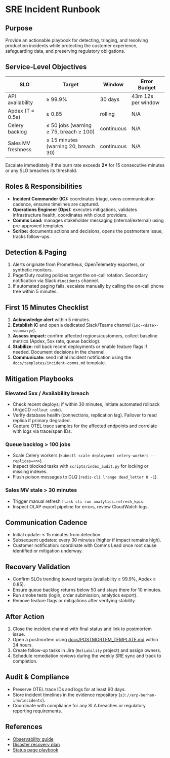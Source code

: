 # SRE Incident Runbook

## Purpose
Provide an actionable playbook for detecting, triaging, and resolving production incidents while protecting the customer experience, safeguarding data, and preserving regulatory obligations.

## Service-Level Objectives
| SLO | Target | Window | Error Budget |
| --- | ------ | ------ | ------------ |
| API availability | ≥ 99.9% | 30 days | 43m 12s per window |
| Apdex (T = 0.5s) | ≥ 0.85 | rolling | N/A |
| Celery backlog | ≤ 50 jobs (warning ≥ 75, breach ≥ 100) | continuous | N/A |
| Sales MV freshness | ≤ 15 minutes (warning 20, breach 30) | continuous | N/A |

Escalate immediately if the burn rate exceeds **2×** for 15 consecutive minutes or any SLO breaches its threshold.

## Roles & Responsibilities
- **Incident Commander (IC):** coordinates triage, owns communication cadence, ensures timelines are captured.
- **Operations Engineer (Ops):** executes mitigations, validates infrastructure health, coordinates with cloud providers.
- **Comms Lead:** manages stakeholder messaging (internal/external) using pre-approved templates.
- **Scribe:** documents actions and decisions, opens the postmortem issue, tracks follow-ups.

## Detection & Paging
1. Alerts originate from Prometheus, OpenTelemetry exporters, or synthetic monitors.
2. PagerDuty routing policies target the on-call rotation. Secondary notification via Slack `#incidents` channel.
3. If automated paging fails, escalate manually by calling the on-call phone tree within 5 minutes.

## First 15 Minutes Checklist
1. **Acknowledge alert** within 5 minutes.
2. **Establish IC** and open a dedicated Slack/Teams channel (`inc-<date>-<summary>`).
3. **Assess impact:** confirm affected regions/customers, collect baseline metrics (Apdex, 5xx rate, queue backlog).
4. **Stabilize:** roll back recent deployments or enable feature flags if needed. Document decisions in the channel.
5. **Communicate:** send initial incident notification using the `docs/templates/incident-comms.md` template.

## Mitigation Playbooks
### Elevated 5xx / Availability breach
- Check recent deploys; if within 30 minutes, initiate automated rollback (ArgoCD `rollout undo`).
- Verify database health (connections, replication lag). Failover to read replica if primary degraded.
- Capture OTEL trace samples for the affected endpoints and correlate with logs via trace/span IDs.

### Queue backlog > 100 jobs
- Scale Celery workers (`kubectl scale deployment celery-workers --replicas=<n>`).
- Inspect blocked tasks with `scripts/index_audit.py` for locking or missing indexes.
- Flush poison messages to DLQ (`redis-cli lrange dead_letter 0 -1`).

### Sales MV stale > 30 minutes
- Trigger manual refresh `flask cli run analytics.refresh_kpis`.
- Inspect OLAP export pipeline for errors, review CloudWatch logs.

## Communication Cadence
- Initial update: ≤ 15 minutes from detection.
- Subsequent updates: every 30 minutes (higher if impact remains high).
- Customer notification: coordinate with Comms Lead once root cause identified or mitigation underway.

## Recovery Validation
- Confirm SLOs trending toward targets (availability ≥ 99.9%, Apdex ≥ 0.85).
- Ensure queue backlog returns below 50 and stays there for 10 minutes.
- Run smoke tests (login, order submission, analytics export).
- Remove feature flags or mitigations after verifying stability.

## After Action
1. Close the incident channel with final status and link to postmortem issue.
2. Open a postmortem using [docs/POSTMORTEM_TEMPLATE.md](POSTMORTEM_TEMPLATE.md) within 24 hours.
3. Create follow-up tasks in Jira (`Reliability` project) and assign owners.
4. Schedule remediation reviews during the weekly SRE sync and track to completion.

## Audit & Compliance
- Preserve OTEL trace IDs and logs for at least 90 days.
- Store incident timelines in the evidence repository (`s3://erp-berhan-irm/incidents`).
- Coordinate with compliance for any SLA breaches or regulatory reporting requirements.

## References
- [Observability guide](observability.md)
- [Disaster recovery plan](dr_plan.md)
- [Status page playbook](status.md)
